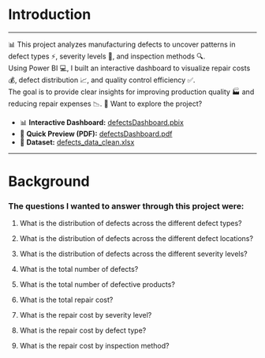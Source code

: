 # Introduction
---

📊 This project analyzes manufacturing defects to uncover patterns in defect types ⚡, severity levels 🚦, and inspection methods 🔍.  
Using Power BI 💻, I built an interactive dashboard to visualize repair costs 💰, defect distribution 📈, and quality control efficiency ✅.  
The goal is to provide clear insights for improving production quality 🏭 and reducing repair expenses 📉.
🔗 Want to explore the project?  
- 📊 **Interactive Dashboard:** [defectsDashboard.pbix](defectsDashboard.pbix)  
- 📄 **Quick Preview (PDF):** [defectsDashboard.pdf](defectsDashboard.pdf)  
- 📑 **Dataset:** [defects_data_clean.xlsx](defects_data_clean.xlsx)  

---
# Background
### The questions I wanted to answer through this project were:
1. What is the distribution of defects across the different defect types?

2. What is the distribution of defects across the different defect locations?

3. What is the distribution of defects across the different severity levels?

4. What is the total number of defects?

5. What is the total number of defective products?

6. What is the total repair cost?

7. What is the repair cost by severity level?

8. What is the repair cost by defect type?

9. What is the repair cost by inspection method?
